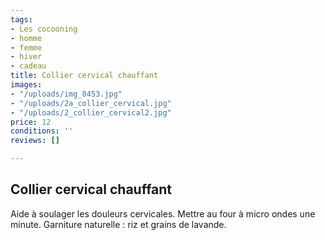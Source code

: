 ```yaml
---
tags:
- Les cocooning
- homme
- femme
- hiver
- cadeau
title: Collier cervical chauffant
images:
- "/uploads/img_8453.jpg"
- "/uploads/2a_collier_cervical.jpg"
- "/uploads/2_collier_cervical2.jpg"
price: 12
conditions: ''
reviews: []

---
```

## Collier cervical chauffant

Aide à soulager les douleurs cervicales. Mettre au four à micro ondes une minute. Garniture naturelle : riz et grains de lavande.